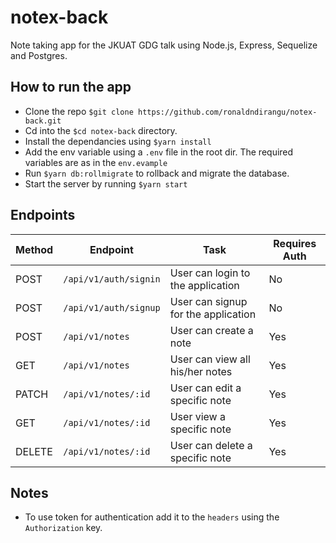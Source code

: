 # notex-back
Note taking app for the JKUAT GDG talk using Node.js, Express, Sequelize and Postgres.

## How to run the app
- Clone the repo `$git clone https://github.com/ronaldndirangu/notex-back.git`
- Cd into the `$cd notex-back` directory.
- Install the dependancies using `$yarn install`
- Add the env variable using a `.env` file in the root dir. The required variables are as in the `env.evample`
- Run `$yarn db:rollmigrate` to rollback and migrate the database.
- Start the server by running `$yarn start`

## Endpoints
Method | Endpoint | Task | Requires Auth
------- | ------------ | ------------- | -----------
POST | `/api/v1/auth/signin` | User can login to the application | No
POST | `/api/v1/auth/signup` | User can signup for the application | No
POST | `/api/v1/notes` | User can create a note | Yes
GET | `/api/v1/notes` | User can view all his/her notes | Yes
PATCH | `/api/v1/notes/:id` | User can edit a specific note | Yes
GET | `/api/v1/notes/:id` | User view a specific note | Yes
DELETE | `/api/v1/notes/:id` | User can delete a specific note | Yes

## Notes
- To use token for authentication add it to the `headers` using the `Authorization` key.
